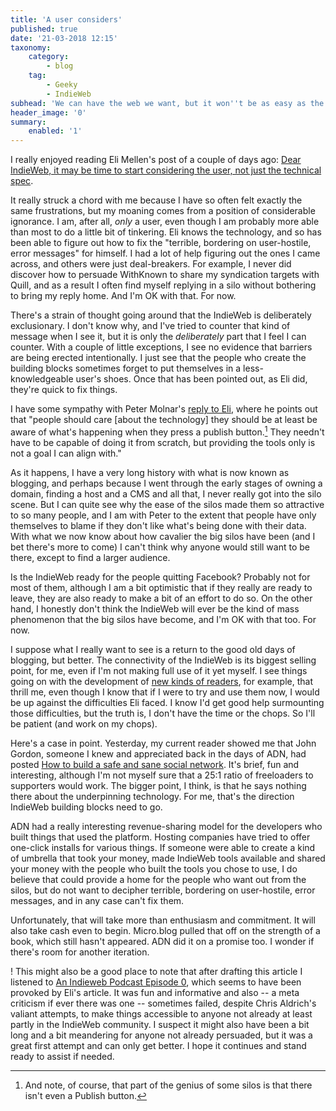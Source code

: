 ```yaml
---
title: 'A user considers'
published: true
date: '21-03-2018 12:15'
taxonomy:
    category:
        - blog
    tag:
        - Geeky
        - IndieWeb
subhead: 'We can have the web we want, but it won''t be as easy as the web we don''t want.'
header_image: '0'
summary:
    enabled: '1'
---
```


I really enjoyed reading Eli Mellen's post of a couple of days ago: <a class="u-in-reply-to" href="https://eli.li/entry.php?id=20180318015703" >Dear IndieWeb, it may be time to start considering the user, not just the technical spec</a >.

It really struck a chord with me because I have so often felt exactly the same frustrations, but my moaning comes from a position of considerable ignorance. I am, after all, *only* a user, even though I am probably more able than most to do a little bit of tinkering. Eli knows the technology, and so has been able to figure out how to fix the "terrible, bordering on user-hostile, error messages" for himself. I had a lot of help figuring out the ones I came across, and others were just deal-breakers. For example, I never did discover how to persuade WithKnown to share my syndication targets with Quill, and as a result I often find myself replying in a silo without bothering to bring my reply home. And I'm OK with that. For now.

There's a strain of thought going around that the IndieWeb is deliberately exclusionary. I don't know why, and I've tried to counter that kind of message when I see it, but it is only the *deliberately* part that I feel I can counter. With a couple of little exceptions, I see no evidence that barriers are being erected intentionally. I just see that the people who create the building blocks sometimes forget to put themselves in a less-knowledgeable user's shoes. Once that has been pointed out, as Eli did, they're quick to fix things.

I have some sympathy with Peter Molnar's <a class="u-in-reply-to" href="https://petermolnar.net/re-eli-20180318015703/" >reply to Eli</a >, where he points out that "people should care [about the technology] they should be at least be aware of what's happening when they press a publish button.[^1] They needn't have to be capable of doing it from scratch, but providing the tools only is not a goal I can align with."

[^1]: And note, of course, that part of the genius of some silos is that there isn't even a Publish button.

As it happens, I have a very long history with what is now known as blogging, and perhaps because I went through the early stages of owning a domain, finding a host and a CMS and all that, I never really got into the silo scene. But I can quite see why the ease of the silos made them so attractive to so many people, and I am with Peter to the extent that people have only themselves to blame if they don't like what's being done with their data. With what we now know about how cavalier the big silos have been (and I bet there's more to come) I can't think why anyone would still want to be there, except to find a larger audience.

Is the IndieWeb ready for the people quitting Facebook? Probably not for most of them, although I am a bit optimistic that if they really are ready to leave, they are also ready to make a bit of an effort to do so. On the other hand, I honestly don't think the IndieWeb will ever be the kind of mass phenomenon that the big silos have become, and I'm OK with that too. For now.

I suppose what I really want to see is a return to the good old days of blogging, but better. The connectivity of the IndieWeb is its biggest selling point, for me, even if I'm not making full use of it yet myself. I see things going on with the development of [new kinds of readers](https://aaronparecki.com/2018/03/12/17/building-an-indieweb-reader), for example, that thrill me, even though I know that if I were to try and use them now, I would be up against the difficulties Eli faced. I know I'd get good help surmounting those difficulties, but the truth is, I don't have the time or the chops. So I'll be patient (and work on my chops).

Here's a case in point. Yesterday, my current reader showed me that John Gordon, someone I knew and appreciated back in the days of ADN, had posted <a class="u-in-reply-to" href="http://notes.kateva.org/2018/03/how-to-build-safe-and-sane-social.html" >How to build a safe and sane social network</a >. It's brief, fun and interesting, although I'm not myself sure that a 25:1 ratio of freeloaders to supporters would work. The bigger point, I think, is that he says nothing there about the underpinning technology. For me, that's the direction IndieWeb building blocks need to go. 

ADN had a really interesting revenue-sharing model for the developers who built things that used the platform. Hosting companies have tried to offer one-click installs for various things. If someone were able to create a kind of umbrella that took your money, made IndieWeb tools available and shared your money with the people who built the tools you chose to use, I do believe that could provide a home for the people who want out from the silos, but do not want to decipher terrible, bordering on user-hostile, error messages, and in any case can't fix them.

Unfortunately, that will take more than enthusiasm and commitment. It will also take cash even to begin. Micro.blog pulled that off on the strength of a book, which still hasn't appeared. ADN did it on a promise too. I wonder if there's room for another iteration.

! This might also be a good place to note that after drafting this article I listened to <a class="u-in-reply-to" href="https://david.shanske.com/2018/03/18/an-indieweb-podcast-episode-0/" >An Indieweb Podcast Episode 0</a >, which seems to have been provoked by Eli's article. It was fun and informative and also -- a meta criticism if ever there was one -- sometimes failed, despite Chris Aldrich's valiant attempts, to make things accessible to anyone not already at least partly in the IndieWeb community. I suspect it might also have been a bit long and a bit meandering for anyone not already persuaded, but it was a great first attempt and can only get better. I hope it continues and stand ready to assist if needed. 

